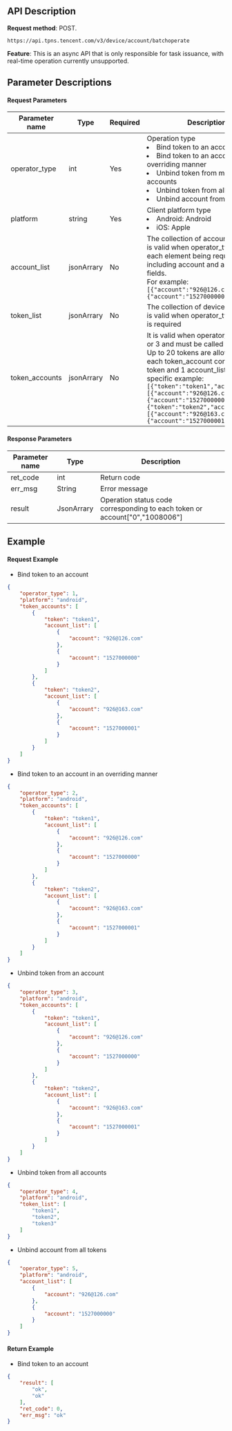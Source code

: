 

## API Description
**Request method**: POST.
```shell
https://api.tpns.tencent.com/v3/device/account/batchoperate
```
**Feature**: This is an async API that is only responsible for task issuance, with real-time operation currently unsupported.




## Parameter Descriptions
#### Request Parameters

| Parameter name | Type | Required | Description |
| -------------- | ------- | ---- | ---------------------------------------- |
| operator_type | int | Yes | Operation type<br><li>Bind token to an account<li>Bind token to an account in an overriding manner<li>Unbind token from multiple accounts<li>Unbind token from all accounts <li>Unbind account from all tokens |
| platform | string | Yes | Client platform type<li>Android: Android<br><li>iOS: Apple |
| account_list | jsonArrary | No | The collection of account IDs, which is valid when operator_type = 5, with each element being required, including account and account_type fields.<br> For example:<br>`[{"account":"926@126.com"},{"account":"1527000000"}]`|
| token_list | jsonArrary | No | The collection of device IDs, which is valid when operator_type = 4 and is required|
| token_accounts | jsonArrary | No | It is valid when operator_type = 1, 2, or 3 and must be called each time. Up to 20 tokens are allowed, and each token_account consists of 1 token and 1 account_list. Below is a specific example:<br>`[{"token":"token1","account_list":[{"account":"926@126.com"},{"account":"1527000000"}],`<br>`{"token":"token2","account_list":[{"account":"926@163.com",{"account":"1527000001"}]}]` |


#### Response Parameters
| Parameter name | Type | Description |
| -------------- | ------- | ---------------------------------------- |
| ret_code       | int  | Return code |
| err_msg | String | Error message |
| result | JsonArrary | Operation status code corresponding to each token or account["0","1008006"] |


## Example
#### Request Example

- Bind token to an account
```json
{
    "operator_type": 1,
    "platform": "android",
    "token_accounts": [
        {
            "token": "token1",
            "account_list": [
                {
                    "account": "926@126.com"
                },
                {
                    "account": "1527000000"
                }
            ]
        },
        {
            "token": "token2",
            "account_list": [
                {
                    "account": "926@163.com"
                },
                {
                    "account": "1527000001"
                }
            ]
        }
    ]
}
```
- Bind token to an account in an overriding manner
```json
{
    "operator_type": 2,
    "platform": "android",
    "token_accounts": [
        {
            "token": "token1",
            "account_list": [
                {
                    "account": "926@126.com"
                },
                {
                    "account": "1527000000"
                }
            ]
        },
        {
            "token": "token2",
            "account_list": [
                {
                    "account": "926@163.com"
                },
                {
                    "account": "1527000001"
                }
            ]
        }
    ]
}
```
- Unbind token from an account
```json
{
    "operator_type": 3,
    "platform": "android",
    "token_accounts": [
        {
            "token": "token1",
            "account_list": [
                {
                    "account": "926@126.com"
                },
                {
                    "account": "1527000000"
                }
            ]
        },
        {
            "token": "token2",
            "account_list": [
                {
                    "account": "926@163.com"
                },
                {
                    "account": "1527000001"
                }
            ]
        }
    ]
}
```
- Unbind token from all accounts
```json
{
    "operator_type": 4,
    "platform": "android",
    "token_list": [
        "token1",
        "token2",
        "token3"
    ]
}
```
- Unbind account from all tokens
```json
{
    "operator_type": 5,
    "platform": "android",
    "account_list": [
        {
            "account": "926@126.com"
        },
        {
            "account": "1527000000"
        }
    ]
}
```



#### Return Example

- Bind token to an account
``` json
{
    "result": [
        "ok",
        "ok"
    ],
    "ret_code": 0,
    "err_msg": "ok"
}
```

